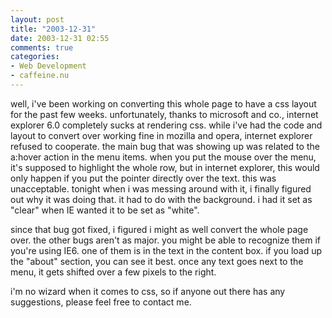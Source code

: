 ```yaml
---
layout: post
title: "2003-12-31"
date: 2003-12-31 02:55
comments: true
categories: 
- Web Development
- caffeine.nu
---
```

well, i've been working on converting this whole page to have a css layout for the past few weeks.  unfortunately, thanks to microsoft and co., internet explorer 6.0 completely sucks at rendering css.  while i've had the code and layout to convert over working fine in mozilla and opera, internet explorer refused to cooperate.  the main bug that was showing up was related to the a:hover action in the menu items.  when you put the mouse over the menu, it's supposed to highlight the whole row, but in internet explorer, this would only happen if you put the pointer directly over the text.  this was unacceptable.  tonight when i was messing around with it, i finally figured out why it was doing that.  it had to do with the background.  i had it set as "clear" when IE wanted it to be set as "white".

since that bug got fixed, i figured i might as well convert the whole page over.  the other bugs aren't as major.  you might be able to recognize them if you're using IE6.  one of them is in the text in the content box.  if you load up the "about" section, you can see it best.  once any text goes next to the menu, it gets shifted over a few pixels to the right.

i'm no wizard when it comes to css, so if anyone out there has any suggestions, please feel free to contact me.
